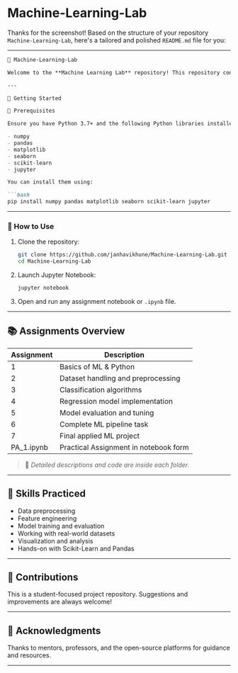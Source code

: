 # Machine-Learning-Lab

Thanks for the screenshot! Based on the structure of your repository `Machine-Learning-Lab`, here's a tailored and polished `README.md` file for you:

---

```markdown
🧠 Machine-Learning-Lab

Welcome to the **Machine Learning Lab** repository! This repository contains a series of practical machine learning assignments and Jupyter notebooks developed as part of coursework or self-practice. Each folder is dedicated to a specific assignment and contains well-organized code and relevant datasets.

---

🚀 Getting Started

🔧 Prerequisites

Ensure you have Python 3.7+ and the following Python libraries installed:

- numpy
- pandas
- matplotlib
- seaborn
- scikit-learn
- jupyter

You can install them using:

```bash
pip install numpy pandas matplotlib seaborn scikit-learn jupyter
````

---

### 📌 How to Use

1. Clone the repository:

   ```bash
   git clone https://github.com/janhavikhune/Machine-Learning-Lab.git
   cd Machine-Learning-Lab
   ```

2. Launch Jupyter Notebook:

   ```bash
   jupyter notebook
   ```

3. Open and run any assignment notebook or `.ipynb` file.

---

## 📚 Assignments Overview

| Assignment  | Description                           |
| ----------- | ------------------------------------- |
| 1           | Basics of ML & Python                 |
| 2           | Dataset handling and preprocessing    |
| 3           | Classification algorithms             |
| 4           | Regression model implementation       |
| 5           | Model evaluation and tuning           |
| 6           | Complete ML pipeline task             |
| 7           | Final applied ML project              |
| PA\_1.ipynb | Practical Assignment in notebook form |

> 📝 *Detailed descriptions and code are inside each folder.*

---

## 🧠 Skills Practiced

* Data preprocessing
* Feature engineering
* Model training and evaluation
* Working with real-world datasets
* Visualization and analysis
* Hands-on with Scikit-Learn and Pandas

---

## 🤝 Contributions

This is a student-focused project repository. Suggestions and improvements are always welcome!

---

## 🙌 Acknowledgments

Thanks to mentors, professors, and the open-source platforms for guidance and resources.

---
